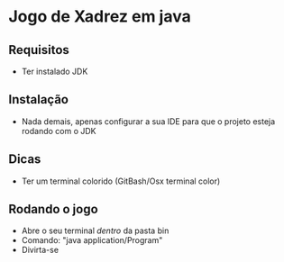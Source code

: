 # Jogo de Xadrez em java

## Requisitos

- Ter instalado JDK

## Instalação 

- Nada demais, apenas configurar a sua IDE para que o projeto esteja rodando com o JDK

## Dicas

- Ter um terminal colorido (GitBash/Osx terminal color)

## Rodando o jogo

- Abre o seu terminal *dentro* da pasta bin
- Comando: "java application/Program"
- Divirta-se
